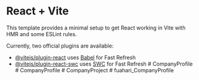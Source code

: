 # React + Vite

This template provides a minimal setup to get React working in Vite with HMR and some ESLint rules.

Currently, two official plugins are available:

- [@vitejs/plugin-react](https://github.com/vitejs/vite-plugin-react/blob/main/packages/plugin-react/README.md) uses [Babel](https://babeljs.io/) for Fast Refresh
- [@vitejs/plugin-react-swc](https://github.com/vitejs/vite-plugin-react-swc) uses [SWC](https://swc.rs/) for Fast Refresh
#   C o m p a n y P r o f i l e  
 #   C o m p a n y P r o f i l e  
 #   C o m p a n y P r o j e c t  
 #   f u a h a r i _ C o m p a n y P r o f i l e  
 